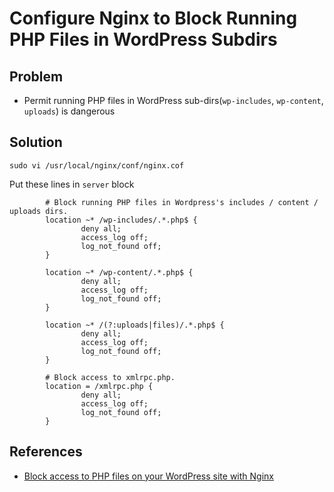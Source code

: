 # Configure Nginx to Block Running PHP Files in WordPress Subdirs

## Problem
* Permit running PHP files in WordPress sub-dirs(`wp-includes`, `wp-content`, `uploads`) is dangerous

## Solution

```
sudo vi /usr/local/nginx/conf/nginx.cof
```

Put these lines in `server` block

```
        # Block running PHP files in Wordpress's includes / content / uploads dirs.
        location ~* /wp-includes/.*.php$ {
                deny all;
                access_log off;
                log_not_found off;
        }

        location ~* /wp-content/.*.php$ {
                deny all;
                access_log off;
                log_not_found off;
        }

        location ~* /(?:uploads|files)/.*.php$ {
                deny all;
                access_log off;
                log_not_found off;
        }

        # Block access to xmlrpc.php.
        location = /xmlrpc.php {
                deny all;
                access_log off;
                log_not_found off;
        }

``` 

## References
* [Block access to PHP files on your WordPress site with Nginx](https://www.bjornjohansen.com/block-access-to-php-files-with-nginx)
